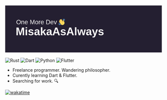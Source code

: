 ![header](header.png)

![Rust](https://img.shields.io/badge/rust-%23000000.svg?style=for-the-badge&logo=rust&logoColor=white)
![Dart](https://img.shields.io/badge/dart-%230175C2.svg?style=for-the-badge&logo=dart&logoColor=white)
![Python](https://img.shields.io/badge/python-3670A0?style=for-the-badge&logo=python&logoColor=ffdd54)
![Flutter](https://img.shields.io/badge/Flutter-%2302569B.svg?style=for-the-badge&logo=Flutter&logoColor=white)

- Freelance programmer. Wandering philosopher.
- Curently learning Dart & Flutter.
- Searching for work. 🔍

[![wakatime](https://wakatime.com/badge/user/2c78a3ae-da21-4e42-a6a3-ca1ccc330de1.svg)](https://wakatime.com/@2c78a3ae-da21-4e42-a6a3-ca1ccc330de1)

<!--[![GitHub Streak](https://streak-stats.demolab.com?user=MisakaAsAlways&theme=gruvbox_duo&hide_border=true&date_format=j%2Fn%5B%2FY%5D)](https://git.io/streak-stats)

**MisakaAsAlways/MisakaAsAlways** is a ✨ _special_ ✨ repository because its `README.md` (this file) appears on your GitHub profile.

Here are some ideas to get you started:

- 🔭 I’m currently working on ...
- 🌱 I’m currently learning ...
- 👯 I’m looking to collaborate on ...
- 🤔 I’m looking for help with ...
- 💬 Ask me about ...
- 📫 How to reach me: ...
- 😄 Pronouns: ...
- ⚡ Fun fact: ...
-->
